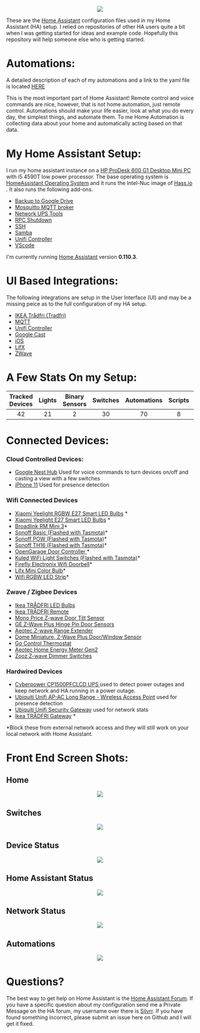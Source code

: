 
<p align="center">
  <img src="https://github.com/home-assistant/home-assistant-assets/blob/master/loading-screen.gif">
</p>

These are the [Home Assistant](https://home-assistant.io/) configuration files used in my Home Assistant (HA) setup. I relied on repositories of other HA users quite a bit when I was getting started for ideas and example code.  Hopefully this repository will help someone else who is getting started. 

# Automations:
A detailed description of each of my automations and a link to the yaml file is located [HERE](https://github.com/SilvrrGIT/HomeAssistant/tree/master/automation#automations)

This is the most important part of Home Assistant!  Remote control and voice commands are nice, however, that is not home automation, just remote control.  Automations should make your life easier, look at what you do every day, the simplest things, and automate them.  To me Home Automation is collecting data about your home and automatically acting based on that data.

# My Home Assistant Setup:

I run my home assistant instance on a [HP ProDesk 600 G1 Desktop Mini PC](https://support.hp.com/us-en/document/c04240180#AbT0) with i5 4590T low power processor. The base operating system is [HomeAssistant Operating System](https://github.com/home-assistant/operating-system) and it runs the Intel-Nuc image of [Hass.io ](https://www.home-assistant.io/hassio/installation/). It also runs the following add-ons. 

* [Backup to Google Drive](https://github.com/sabeechen/hassio-google-drive-backup)
* [Mosquitto MQTT broker](https://www.home-assistant.io/addons/mosquitto/)
* [Network UPS Tools](https://github.com/hassio-addons/addon-nut)
* [RPC Shutdown](https://www.home-assistant.io/addons/rpc_shutdown/)
* [SSH](https://www.home-assistant.io/addons/ssh/)
* [Samba](https://www.home-assistant.io/addons/samba/)
* [Unifi Controller](https://github.com/hassio-addons/addon-unifi)
* [VScode](https://github.com/hassio-addons/addon-vscode)

I'm currently running [Home Assistant](https://home-assistant.io) version __0.110.3__.

# UI Based Integrations:
The following integrations are setup in the User Interface (UI) and may be a missing peice as to the full configuration of my HA setup. 

* [IKEA Trådfri (Tradfri)](https://www.home-assistant.io/integrations/tradfri/)
* [MQTT](https://www.home-assistant.io/integrations/mqtt/)
* [Unifi Controller](https://www.home-assistant.io/integrations/unifi/)
* [Google Cast](https://www.home-assistant.io/integrations/cast/)
* [iOS](https://www.home-assistant.io/integrations/ios/)
* [LifX](https://www.home-assistant.io/integrations/lifx/)
* [ZWave](https://www.home-assistant.io/docs/z-wave/installation)

# A Few Stats On my Setup:
| Tracked Devices | Lights | Binary Sensors | Switches | Automations | Scripts | Sensors | Zwave Devices |
|:---------------:|:------:|:--------------:|:--------:|:-----------:|:-------:|:-------:|:-------------:|
|42               |21      |2               |30        |70           |8        |108      |11             | 

# Connected Devices:

### Cloud Controlled Devices:

* [Google Nest Hub](https://store.google.com/us/product/google_nest_hub) Used for voice commands to turn devices on/off and casting a view with a few switches
* [iPhone 11](https://www.apple.com/iphone-11/) Used for presence detection

### Wifi Connected Devices
* [Xiaomi Yeelight RGBW E27 Smart LED Bulbs](http://www.gearbest.com/smart-lighting/pp_361555.html) *
* [Xiaomi Yeelight E27 Smart LED Bulbs](http://www.gearbest.com/smart-light-bulb/pp_278478.html) *
* [Broadlink RM Mini 3](https://www.amazon.com/BroadLink-Control-Universal-Remote-RMMINI3-EN/dp/B01FK2SDOC/ref=sr_1_2?ie=UTF8&qid=1499475366&sr=8-2&keywords=broadlink+mini3)*
* [Sonoff Basic (Flashed with Tasmota)](https://www.amazon.com/Sonoff-Wireless-Modified-Low-cost-Compatible/dp/B06WWNBD3Y?ref=ast_p_ei)*
* [Sonoff POW (Flashed with Tasmota)](https://www.amazon.com/Sonoff-Consumption-Monitoring-Appliances-Compatible/dp/B06XSD6PD6?ref=ast_p_ei)*
* [Sonoff TH16 (Flashed with Tasmota)](https://www.amazon.com/Sonoff-TH16-Temperature-Monitoring-Compatible/dp/B06XTNSJ46)*
* [OpenGarage Door Controller ](https://www.amazon.com/OpenGarage-WiFi-enabled-Garage-Door-Opener/dp/B01M4RL0CL)*
* [Kuled WiFi Light Switches (Flashed with Tasmota)](https://www.amazon.com/Required-Wireless-Requires-Schedule-Compatible/dp/B079FDTG7T)*
* [Firefly Electronix Wifi Doorbell](https://www.fireflyelectronix.com/product/wifidoorbell)*
* [Lifx Mini Color Bulb](https://www.lifx.com/collections/lamps-and-pendants/products/lifx-mini-color)*
* [Wifi RGBW LED Strip](https://www.amazon.com/gp/product/B07QBKRCW1)*

### Zwave / Zigbee Devices
* [Ikea TRÅDFRI LED Bulbs](http://www.ikea.com/us/en/catalog/products/20318267/)
* [Ikea TRÅDFRI Remote](http://www.ikea.com/us/en/catalog/products/20303317/)
* [Mono Price Z-wave Door Tilt Sensor ](https://www.monoprice.com/product?p_id=11987)
* [GE Z-Wave Plus Hinge Pin Door Sensors ](https://www.amazon.com/GE-Wireless-Attaches-Existing-32563/dp/B01KQDIUAW/)
* [Aeotec Z-wave Range Extender ](https://www.amazon.com/Aeotec-Range-Extender-Z-Wave-repeater/dp/B01M6CKJXC)
* [Dome Miniature, Z-Wave Plus Door/Window Sensor](https://www.amazon.com/Dome-Home-Automation-Miniature-DMWD1/dp/B01JGMZNNG)
* [Go Control Thermostat](https://www.gocontrol.com/detail.php?productId=3)
* [Aeotec Home Energy Meter Gen2 ](https://aeotec.com/z-wave-home-energy-measure/)
* [Zooz Z-wave Dimmer Switches ](https://www.amazon.com/Z-Wave-Switch-Existing-Switches-Add-Ons/dp/B07K37BNMC?th=1)

### Hardwired Devices
* [Cyberpower CP1500PFCLCD UPS ](https://www.amazon.com/CyberPower-CP1500PFCLCD-Sinewave-Outlets-Mini-Tower/dp/B00429N19W) used to detect power outages and keep network and HA running in a power outage.
* [Ubiquiti Unifi AP-AC Long Range - Wireless Access Point](https://www.ui.com/unifi/unifi-ap-ac-lr/) used for presence detection
* [Ubiquiti Unifi Security Gateway](https://www.ui.com/unifi-routing/usg/) used for network stats
* [Ikea TRÅDFRI Gateway](http://www.ikea.com/us/en/catalog/products/00337813/) *

*Block these from external network access and they will still work on your local network with Home Assistant.

# Front End Screen Shots:

## Home
<p align="center">
  <img src="https://raw.githubusercontent.com/SilvrrGIT/HomeAssistant/master/www/rooms.png">
</p>

## Switches
<p align="center">
  <img src="https://raw.githubusercontent.com/SilvrrGIT/HomeAssistant/master/www/switches.png">
</p>

## Device Status
<p align="center">
  <img src="https://raw.githubusercontent.com/SilvrrGIT/HomeAssistant/master/www/devicestatus.png">
</p>

## Home Assistant Status
<p align="center">
  <img src="https://raw.githubusercontent.com/SilvrrGIT/HomeAssistant/master/www/ha.png">
</p>

## Network Status
<p align="center">
  <img src="https://raw.githubusercontent.com/SilvrrGIT/HomeAssistant/master/www/network.png">
</p>

## Automations
<p align="center">
  <img src="https://raw.githubusercontent.com/SilvrrGIT/HomeAssistant/master/www/automations.png">
</p>

# Questions?

The best way to get help on Home Assistant is the [Home Assistant Forum](https://community.home-assistant.io/).  If you have a specific question about my configuration send me a Private Message on the HA forum, my username over there is [Silvrr](https://community.home-assistant.io/u/silvrr/).  If you have found something incorrect, please submit an issue here on Github and I will get it fixed.
